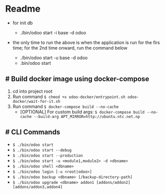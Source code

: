 # Readme
* for init db
    - ./bin/odoo start -i base -d odoo

* the only time to run the above is when the application is run for the firs time; for the 2nd time onward, run the command below
    - ./bin/odoo start -u base -d odoo
    - .bin/odoo start

## \# Build docker image using docker-compose
1. cd into project root
2. Run command `$ chmod +x odoo-docker/entrypoint.sh odoo-docker/wait-for-it.sh`
3. Run command `$ docker-compose build --no-cache`
    * [OPTIONAL] For custom build args: `$ docker-compose build --no-cache --build-arg APT_MIRROR=http://ubuntu.ntc.net.np`

## \# CLI Commands

* `$ ./bin/odoo start`
* `$ ./bin/odoo start --debug`
* `$ ./bin/odoo start --production`
* `$ ./bin/odoo start -u <module1,module2> -d <dbname>`
* `$ ./bin/odoo shell <dbname>`
* `$ ./bin/odoo login [-u <root|odoo>]`
* `$ ./bin/odoo backup <dbname> [/backup-directory-path]`
* `$ ./bin/odoo upgrade <dbname> addon1 [addons/addon2] [addons/addon3,addon4]`
